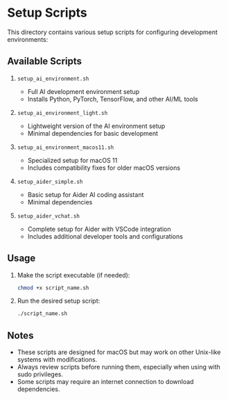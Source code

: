 # Setup Scripts

This directory contains various setup scripts for configuring development environments:

## Available Scripts

1. `setup_ai_environment.sh`
   - Full AI development environment setup
   - Installs Python, PyTorch, TensorFlow, and other AI/ML tools

2. `setup_ai_environment_light.sh`
   - Lightweight version of the AI environment setup
   - Minimal dependencies for basic development

3. `setup_ai_environment_macos11.sh`
   - Specialized setup for macOS 11
   - Includes compatibility fixes for older macOS versions

4. `setup_aider_simple.sh`
   - Basic setup for Aider AI coding assistant
   - Minimal dependencies

5. `setup_aider_vchat.sh`
   - Complete setup for Aider with VSCode integration
   - Includes additional developer tools and configurations

## Usage

1. Make the script executable (if needed):
   ```bash
   chmod +x script_name.sh
   ```

2. Run the desired setup script:
   ```bash
   ./script_name.sh
   ```

## Notes

- These scripts are designed for macOS but may work on other Unix-like systems with modifications.
- Always review scripts before running them, especially when using with sudo privileges.
- Some scripts may require an internet connection to download dependencies.
